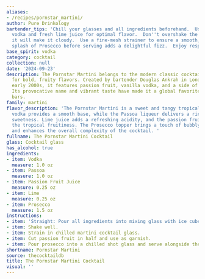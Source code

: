 ```yaml
---
aliases:
- /recipes/pornstar_martini/
author: Pure Drinkology
bartender_tips: 'Chill your glasses and all ingredients beforehand.  Use good quality
  vodka and fresh lime juice for optimal flavor.  Don''t overshake the martini, as
  it will make it cloudy.  Use a fine-mesh strainer to ensure a smooth, clear drink.  A
  splash of Prosecco before serving adds a delightful fizz.  Enjoy responsibly! '
base_spirit: vodka
category: cocktail
collection: null
date: '2024-09-23'
description: The Pornstar Martini belongs to the modern classic cocktail family, known
  for bold, fruity flavors. Created by bartender Douglas Ankrah in London during the
  early 2000s, it features passion fruit, vanilla vodka, and a side of champagne.
  Its provocative name and vibrant taste have made it a global favorite at contemporary
  bars.
family: martini
flavor_description: 'The Pornstar Martini is a sweet and tangy tropical delight. The
  vodka provides a smooth base, while the Passoa liqueur delivers a rich, passionfruit-infused
  sweetness. Lime juice adds a refreshing acidity, and the passion fruit juice amplifies
  the tropical fruitiness. The Prosecco topper brings a touch of bubbly effervescence
  and enhances the overall complexity of the cocktail. '
fullname: The Pornstar Martini Cocktail
glass: Cocktail glass
has_alcohol: true
ingredients:
- item: Vodka
  measure: 1.0 oz
- item: Passoa
  measure: 1.0 oz
- item: Passion Fruit Juice
  measure: 0.25 oz
- item: Lime
  measure: 0.25 oz
- item: Prosecco
  measure: 1.5 oz
instructions:
- item: 'Straight: Pour all ingredients into mixing glass with ice cubes.'
- item: Shake well.
- item: Strain in chilled martini cocktail glass.
- item: Cut passion fruit in half and use as garnish.
- item: Pour prosecco into a chilled shot glass and serve alongside the martini.
shortname: Pornstar Martini
source: thecocktaildb
title: The Pornstar Martini Cocktail
visual: ''
---
```



